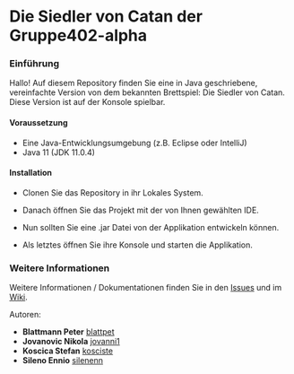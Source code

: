 # Die Siedler von Catan der Gruppe402-alpha


### Einführung

Hallo! Auf diesem Repository finden Sie eine in Java geschriebene, vereinfachte Version von dem bekannten Brettspiel: Die Siedler von Catan. Diese Version ist auf der Konsole spielbar.

#### Voraussetzung

- Eine Java-Entwicklungsumgebung (z.B. Eclipse oder IntelliJ)
- Java 11 (JDK 11.0.4)


#### Installation

* Clonen Sie das Repository in ihr Lokales System.
* Danach öffnen Sie das Projekt mit der von Ihnen gewählten IDE.
* Nun sollten Sie eine .jar Datei von der Applikation entwickeln können.

* Als letztes öffnen Sie ihre Konsole und starten die Applikation.

### Weitere Informationen

Weitere Informationen / Dokumentationen finden Sie in den [Issues](https://github.zhaw.ch/pm1-it19awin-fame-muon-rayi/gruppe402-alpha-projekt3-catan/issues) und im [Wiki](https://github.zhaw.ch/pm1-it19awin-fame-muon-rayi/gruppe402-alpha-projekt3-catan/wiki).

Autoren:

* **Blattmann Peter** [blattpet](https://github.zhaw.ch/blattpet)
* **Jovanovic Nikola** [jovanni1](https://github.zhaw.ch/jovanni1)
* **Koscica Stefan** [kosciste](https://github.zhaw.ch/kosciste)
* **Sileno Ennio** [silenenn](https://github.zhaw.ch/silenenn)
